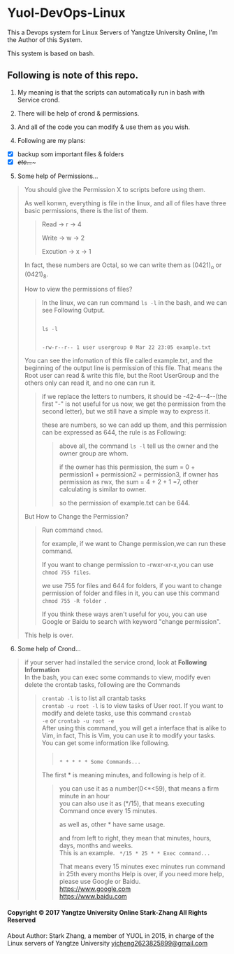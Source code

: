 # Yuol-DevOps-Linux
This a Devops system for Linux Servers of Yangtze University Online, I'm the Author of this System.

This system is based on bash.

## Following is note of this repo.
1. My meaning is that the scripts can automatically run in bash with Service crond.

2. There will be help of crond & permissions.

3. And all of the code you can modify & use them as you wish.

4. Following are my plans:
- [x] backup som important files & folders
- [x] ~~*etc...*~~~

5. Some help of Permissions...
> You should give the Permission X to scripts before using them.
>
> As well konwn, everything is file in the linux, and all of files have three basic permissions, there is the list of them.
>
>> Read -> r -> 4
>>
>> Write -> w -> 2
>> 
>> Excution -> x -> 1
>
> In fact, these numbers are Octal, so we can write them as (0421)<sub>o</sub> or (0421)<sub>8</sub>.
>
> How to view the permissions of files?
>
>> In the linux, we can run command <code>ls -l</code> in the bash, and we can see Following Output.
>>
>> <code>
>> ls -l
>>
>> -rw-r--r-- 1 user usergroup 0 Mar 22 23:05 example.txt
>></code>
>>
>
> You can see the infomation of this file called example.txt, and the beginning of the output line is permission of this file. That means the Root user can read & write this file, but the Root UserGroup and the others only can read it, and no one can run it.
>>
>> if we replace the letters to numbers, it should be -42-4--4--(the first "-" is not useful for us now, we get the permission from the second letter), but we still have a simple way to express it.
>>
>> these are numbers, so we can add up them, and this permission can be expressed as 644, the rule is as Following:
>>
>>> above all, the command <code>ls -l</code> tell us the owner and the owner group are whom. 
>>>
>>> if the owner has this permission, the sum = 0 + permission1 + permission2 + permission3, if owner has permission as rwx, the sum = 4 + 2 + 1 =7, other calculating is similar to owner.
>>>
>>> so the permission of example.txt can be 644.
>>>
> But How to Change the Permission?
>> 
>> Run command <code>chmod</code>.
>>
>> for example, if we want to Change permission,we can run these command.
>>
>> If you want to change permission to -rwxr-xr-x,you can use <code>chmod 755 files</code>.
>>
>> we use 755 for files and 644 for folders, if you want to change permission of folder and files in it, you can use this command <code> chmod 755 -R folder </code>.
>>
>> If you think these ways aren't useful for you, you can use Google or Baidu to search with keyword "change permission".
>
> This help is over.
>
6. Some help of Crond...
> if your server had installed the service crond, look at __Following Information__        
> In the bash, you can exec some commands to view, modify even delete the crontab tasks, following are the Commands   
>> <code>crontab -l</code> is to list all crantab tasks   
>> <code>crontab -u root -l</code> is to view tasks of User root.
>> If you want to modify and delete tasks, use this command <code>crontab -e</code> or <code>crontab -u root -e</code>    
>> After using this command, you will get a interface that is alike to Vim, in fact, This is Vim, you can use it to modify your tasks.   
>> You can get some information like following.
>>> <code>
>>> * * * * * Some Commands...
>>> </code>
>> The first \* is meaning minutes, and following is help of it.
>>> you can use it as a number(0<\*<59), that means a firm minute in an hour   
>>> you can also use it as (\*/15), that means executing Command once every 15 minutes.
>>>
>>> as well as, other \* have same usage.
>>>
>>> and from left to right, they mean that minutes, hours, days, months and weeks.   
>>> This is an example.
>>> <code>
>>> \*/15 * 25 * * Exec command...
>>> </code>
>>>
>>> That means every 15 minutes exec minutes run command in 25th every months
> Help is over, if you need more help, please use Google or Baidu.     
>> <https://www.google.com>    
>> <https://www.baidu.com>

#### Copyright &copy; 2017 Yangtze University Online Stark-Zhang All Rights Reserved
About Author: Stark Zhang, a member of YUOL in 2015, in charge of the Linux servers of Yangtze University
<yicheng2623825899@gmail.com>
